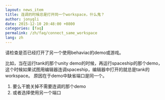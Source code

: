 ```yaml
---
layout: news_item
title: 连调的时候总是打开同一个workspace，什么鬼？
author: jonygli
date: 2015-12-10 20:48:00 +0800
categories: [faq]
permalink: /zh/faq/connect_same_workspace
lang: zh
---
```


请检查是否已经打开了另一个使用behaviac的demo或游戏。

比如，当在运行tank的那个unity demo的时候，再运行spaceship的那个demo，这个时候如果试图用编辑器连调spaceship，编辑器中打开的就总是tank的workspace。
原因在于demo中缺省端口是同一个。

1. 要么干脆关掉不需要连调的那个demo
1. 或者选择使用另一个端口
